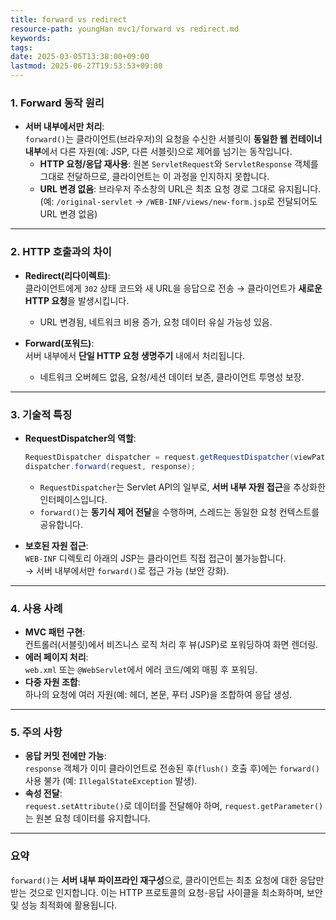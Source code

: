 ```yaml
---
title: forward vs redirect
resource-path: youngHan mvc1/forward vs redirect.md
keywords:
tags:
date: 2025-03-05T13:38:00+09:00
lastmod: 2025-06-27T19:53:53+09:00
---
```

### 1. **Forward 동작 원리**
- **서버 내부에서만 처리**:  
  `forward()`는 클라이언트(브라우저)의 요청을 수신한 서블릿이 **동일한 웹 컨테이너 내부**에서 다른 자원(예: JSP, 다른 서블릿)으로 제어를 넘기는 동작입니다.  
  - **HTTP 요청/응답 재사용**: 원본 `ServletRequest`와 `ServletResponse` 객체를 그대로 전달하므로, 클라이언트는 이 과정을 인지하지 못합니다.
  - **URL 변경 없음**: 브라우저 주소창의 URL은 최초 요청 경로 그대로 유지됩니다. (예: `/original-servlet` → `/WEB-INF/views/new-form.jsp`로 전달되어도 URL 변경 없음)

---

### 2. **HTTP 호출과의 차이**
- **Redirect(리다이렉트)**:  
  클라이언트에게 `302` 상태 코드와 새 URL을 응답으로 전송 → 클라이언트가 **새로운 HTTP 요청**을 발생시킵니다.  
  - URL 변경됨, 네트워크 비용 증가, 요청 데이터 유실 가능성 있음.

- **Forward(포워드)**:  
  서버 내부에서 **단일 HTTP 요청 생명주기** 내에서 처리됩니다.  
  - 네트워크 오버헤드 없음, 요청/세션 데이터 보존, 클라이언트 투명성 보장.

---

### 3. **기술적 특징**
- **RequestDispatcher의 역할**:  

  ```java
  RequestDispatcher dispatcher = request.getRequestDispatcher(viewPath);
  dispatcher.forward(request, response);
  ```

  - `RequestDispatcher`는 Servlet API의 일부로, **서버 내부 자원 접근**을 추상화한 인터페이스입니다.
  - `forward()`는 **동기식 제어 전달**을 수행하며, 스레드는 동일한 요청 컨텍스트를 공유합니다.

- **보호된 자원 접근**:  
  `WEB-INF` 디렉토리 아래의 JSP는 클라이언트 직접 접근이 불가능합니다.  
  → 서버 내부에서만 `forward()`로 접근 가능 (보안 강화).

---

### 4. **사용 사례**
- **MVC 패턴 구현**:  
  컨트롤러(서블릿)에서 비즈니스 로직 처리 후 뷰(JSP)로 포워딩하여 화면 렌더링.
- **에러 페이지 처리**:  
  `web.xml` 또는 `@WebServlet`에서 에러 코드/예외 매핑 후 포워딩.
- **다중 자원 조합**:  
  하나의 요청에 여러 자원(예: 헤더, 본문, 푸터 JSP)을 조합하여 응답 생성.

---

### 5. **주의 사항**
- **응답 커밋 전에만 가능**:  
  `response` 객체가 이미 클라이언트로 전송된 후(`flush()` 호출 후)에는 `forward()` 사용 불가 (예: `IllegalStateException` 발생).
- **속성 전달**:  
  `request.setAttribute()`로 데이터를 전달해야 하며, `request.getParameter()`는 원본 요청 데이터를 유지합니다.

---

### 요약
`forward()`는 **서버 내부 파이프라인 재구성**으로, 클라이언트는 최초 요청에 대한 응답만 받는 것으로 인지합니다. 이는 HTTP 프로토콜의 요청-응답 사이클을 최소화하며, 보안 및 성능 최적화에 활용됩니다.